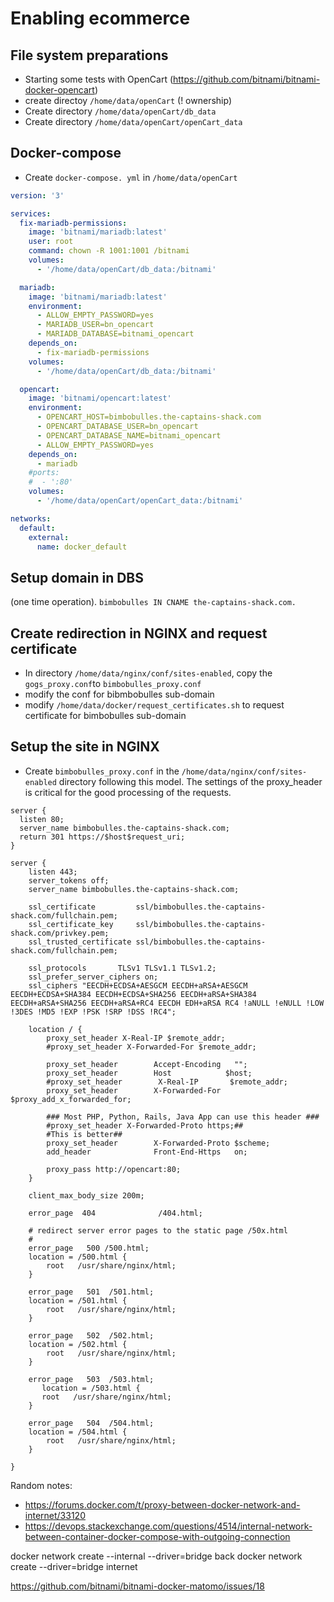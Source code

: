 # Enabling ecommerce

## File system preparations
* Starting some tests with OpenCart (https://github.com/bitnami/bitnami-docker-opencart)
* create directoy `/home/data/openCart` (! ownership)
* Create directory `/home/data/openCart/db_data`
* Create directory `/home/data/openCart/openCart_data`

## Docker-compose
* Create `docker-compose. yml` in `/home/data/openCart`

```yml
version: '3'

services:
  fix-mariadb-permissions:
    image: 'bitnami/mariadb:latest'
    user: root
    command: chown -R 1001:1001 /bitnami
    volumes:
      - '/home/data/openCart/db_data:/bitnami'

  mariadb:
    image: 'bitnami/mariadb:latest'
    environment:
      - ALLOW_EMPTY_PASSWORD=yes
      - MARIADB_USER=bn_opencart
      - MARIADB_DATABASE=bitnami_opencart
    depends_on:
      - fix-mariadb-permissions
    volumes:
      - '/home/data/openCart/db_data:/bitnami'

  opencart:
    image: 'bitnami/opencart:latest'
    environment:
      - OPENCART_HOST=bimbobulles.the-captains-shack.com
      - OPENCART_DATABASE_USER=bn_opencart
      - OPENCART_DATABASE_NAME=bitnami_opencart
      - ALLOW_EMPTY_PASSWORD=yes
    depends_on:
      - mariadb
    #ports:
    #  - ':80'
    volumes:
      - '/home/data/openCart/openCart_data:/bitnami'

networks:
  default:
    external:
      name: docker_default
```

## Setup domain in DBS
(one time operation). `bimbobulles IN CNAME the-captains-shack.com.`

## Create redirection in NGINX and request certificate
* In directory `/home/data/nginx/conf/sites-enabled`, copy the `gogs_proxy.conf`to `bimbobulles_proxy.conf`
* modify the conf for bibmbobulles sub-domain
* modify `/home/data/docker/request_certificates.sh` to request certificate for bimbobulles sub-domain

## Setup the site in NGINX
* Create `bimbobulles_proxy.conf` in the `/home/data/nginx/conf/sites-enabled` directory following this model. The settings of the proxy_header is critical for the good processing of the requests.

```
server {
  listen 80;
  server_name bimbobulles.the-captains-shack.com;
  return 301 https://$host$request_uri;
}

server {
    listen 443;
    server_tokens off;
    server_name bimbobulles.the-captains-shack.com;

    ssl_certificate         ssl/bimbobulles.the-captains-shack.com/fullchain.pem;
    ssl_certificate_key     ssl/bimbobulles.the-captains-shack.com/privkey.pem;
    ssl_trusted_certificate ssl/bimbobulles.the-captains-shack.com/fullchain.pem;

    ssl_protocols       TLSv1 TLSv1.1 TLSv1.2;
    ssl_prefer_server_ciphers on;
    ssl_ciphers "EECDH+ECDSA+AESGCM EECDH+aRSA+AESGCM EECDH+ECDSA+SHA384 EECDH+ECDSA+SHA256 EECDH+aRSA+SHA384 EECDH+aRSA+SHA256 EECDH+aRSA+RC4 EECDH EDH+aRSA RC4 !aNULL !eNULL !LOW !3DES !MD5 !EXP !PSK !SRP !DSS !RC4";

    location / {
        proxy_set_header X-Real-IP $remote_addr;
        #proxy_set_header X-Forwarded-For $remote_addr;

        proxy_set_header        Accept-Encoding   "";
        proxy_set_header        Host            $host;
        #proxy_set_header        X-Real-IP       $remote_addr;
        proxy_set_header        X-Forwarded-For $proxy_add_x_forwarded_for;

        ### Most PHP, Python, Rails, Java App can use this header ###
        #proxy_set_header X-Forwarded-Proto https;##
        #This is better##
        proxy_set_header        X-Forwarded-Proto $scheme;
        add_header              Front-End-Https   on;

        proxy_pass http://opencart:80;
    }

    client_max_body_size 200m;

    error_page  404              /404.html;

    # redirect server error pages to the static page /50x.html
    #
    error_page   500 /500.html;
    location = /500.html {
        root   /usr/share/nginx/html;
    }

    error_page   501  /501.html;
    location = /501.html {
        root   /usr/share/nginx/html;
    }

    error_page   502  /502.html;
    location = /502.html {
        root   /usr/share/nginx/html;
    }

    error_page   503  /503.html;
       location = /503.html {
       root   /usr/share/nginx/html;
    }

    error_page   504  /504.html;
    location = /504.html {
        root   /usr/share/nginx/html;
    }

}
```


Random notes: 
* https://forums.docker.com/t/proxy-between-docker-network-and-internet/33120
* https://devops.stackexchange.com/questions/4514/internal-network-between-container-docker-compose-with-outgoing-connection

docker network create --internal --driver=bridge back
docker network create --driver=bridge internet

https://github.com/bitnami/bitnami-docker-matomo/issues/18